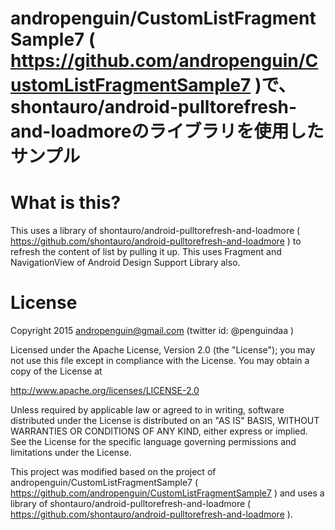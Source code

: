 # andropenguin/CustomListFragmentSample7 ( https://github.com/andropenguin/CustomListFragmentSample7 )で、shontauro/android-pulltorefresh-and-loadmoreのライブラリを使用したサンプル

# What is this?
This uses a library of shontauro/android-pulltorefresh-and-loadmore ( https://github.com/shontauro/android-pulltorefresh-and-loadmore ) to refresh the content of list by pulling it up. This uses Fragment and NavigationView of Android Design Support Library also.

# License
Copyright 2015 andropenguin@gmail.com (twitter id: @penguindaa )

Licensed under the Apache License, Version 2.0 (the "License"); you may not use this file except in compliance with the License. You may obtain a copy of the License at

 http://www.apache.org/licenses/LICENSE-2.0

Unless required by applicable law or agreed to in writing, software distributed under the License is distributed on an "AS IS" BASIS, WITHOUT WARRANTIES OR CONDITIONS OF ANY KIND, either express or implied. See the License for the specific language governing permissions and limitations under the License.

This project was modified based on the project of andropenguin/CustomListFragmentSample7 ( https://github.com/andropenguin/CustomListFragmentSample7 ) and uses a library of shontauro/android-pulltorefresh-and-loadmore ( https://github.com/shontauro/android-pulltorefresh-and-loadmore ).
